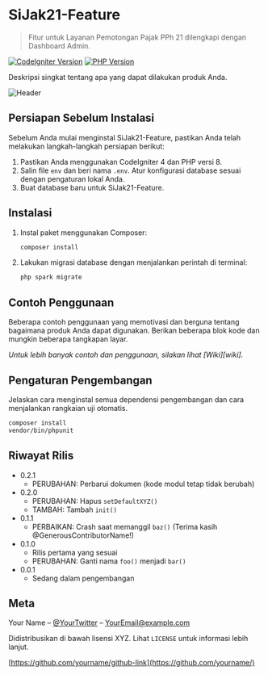 # SiJak21-Feature
> Fitur untuk Layanan Pemotongan Pajak PPh 21 dilengkapi dengan Dashboard Admin.

[![CodeIgniter Version](https://img.shields.io/badge/CodeIgniter-4-orange?style=flat-square)](https://codeigniter4.github.io/CodeIgniter4/)
[![PHP Version](https://img.shields.io/badge/PHP-8-blueviolet?style=flat-square)](https://www.php.net/)

Deskripsi singkat tentang apa yang dapat dilakukan produk Anda.

![Header](header.png)

## Persiapan Sebelum Instalasi

Sebelum Anda mulai menginstal SiJak21-Feature, pastikan Anda telah melakukan langkah-langkah persiapan berikut:

1. Pastikan Anda menggunakan CodeIgniter 4 dan PHP versi 8.
2. Salin file `env` dan beri nama `.env`. Atur konfigurasi database sesuai dengan pengaturan lokal Anda.
3. Buat database baru untuk SiJak21-Feature.

## Instalasi

1. Instal paket menggunakan Composer:

    ```sh
    composer install
    ```

2. Lakukan migrasi database dengan menjalankan perintah di terminal:

    ```sh
    php spark migrate
    ```

## Contoh Penggunaan

Beberapa contoh penggunaan yang memotivasi dan berguna tentang bagaimana produk Anda dapat digunakan. Berikan beberapa blok kode dan mungkin beberapa tangkapan layar.

_Untuk lebih banyak contoh dan penggunaan, silakan lihat [Wiki][wiki]._

## Pengaturan Pengembangan

Jelaskan cara menginstal semua dependensi pengembangan dan cara menjalankan rangkaian uji otomatis.

```sh
composer install
vendor/bin/phpunit
```

## Riwayat Rilis

* 0.2.1
    * PERUBAHAN: Perbarui dokumen (kode modul tetap tidak berubah)
* 0.2.0
    * PERUBAHAN: Hapus `setDefaultXYZ()`
    * TAMBAH: Tambah `init()`
* 0.1.1
    * PERBAIKAN: Crash saat memanggil `baz()` (Terima kasih @GenerousContributorName!)
* 0.1.0
    * Rilis pertama yang sesuai
    * PERUBAHAN: Ganti nama `foo()` menjadi `bar()`
* 0.0.1
    * Sedang dalam pengembangan

## Meta

Your Name – [@YourTwitter](https://twitter.com/dbader_org) – YourEmail@example.com

Didistribusikan di bawah lisensi XYZ. Lihat `LICENSE` untuk informasi lebih lanjut.

[https://github.com/yourname/github-link](https://github.com/yourname/)
